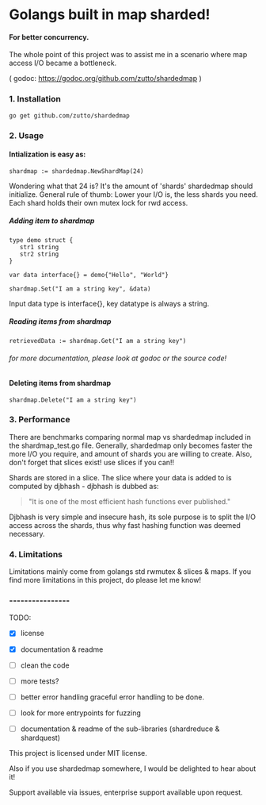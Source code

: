 # Golangs built in map sharded!
#### For better concurrency.

The whole point of this project was to assist me in a scenario where map access I/O became a bottleneck.

( godoc: https://godoc.org/github.com/zutto/shardedmap )

### 1. Installation
`go get github.com/zutto/shardedmap`


### 2. Usage
#### Intialization is easy as:
`shardmap := shardedmap.NewShardMap(24)`

 Wondering what that 24 is? It's the amount of 'shards' shardedmap should initialize.
General rule of thumb: Lower your I/O is, the less shards you need. Each shard holds their own mutex lock for rwd access.

##### Adding item to shardmap

```
type demo struct {
   str1 string
   str2 string
}

var data interface{} = demo{"Hello", "World"}

shardmap.Set("I am a string key", &data)
```

Input data type is interface{}, key datatype is always a string.

##### Reading items from shardmap
```
retrievedData := shardmap.Get("I am a string key")
```

###### for more documentation, please look at godoc or the source code!

#### Deleting items from shardmap
```
shardmap.Delete("I am a string key")
```

### 3. Performance
There are benchmarks comparing normal map vs shardedmap included in the shardmap_test.go file.
Generally, shardedmap only becomes faster the more I/O you require, and amount of shards you are willing to create. Also, don't forget that slices exist! use slices if you can!!

Shards are stored in a slice. The slice where your data is added to is computed by djbhash - djbhash is dubbed as:
>"It is one of the most efficient hash functions ever published."

Djbhash is very simple and insecure hash, its sole purpose is to split the I/O access across the shards, thus why fast hashing function was deemed necessary. 


### 4. Limitations
Limitations mainly come from golangs std rwmutex & slices & maps. If you find more limitations in this project, do please let me know!





### ----------------


TODO:
- [x] license
- [x] documentation & readme
- [ ] clean the code
- [ ] more tests?
- [ ] better error handling graceful error handling to be done.
- [ ] look for more entrypoints for fuzzing
- [ ] documentation & readme of the sub-libraries (shardreduce & shardquest)







This project is licensed under MIT license.

Also if you use shardedmap somewhere, I would be delighted to hear about it!

Support available via issues, enterprise support available upon request.
